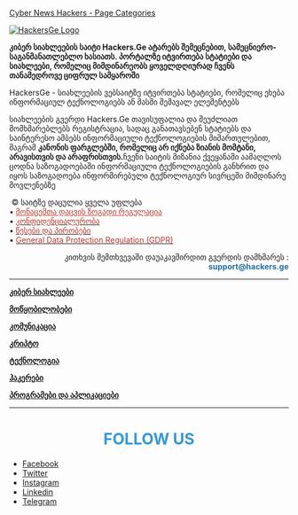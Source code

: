[Cyber News Hackers - Page Categories](https://hackers.ge/AboutHackers)
 
 <div class="left">
                        <a href="https://hackers.ge/">
                            <img src="https://hackers.ge/uploads/logo/logo_63fcd6059a8dc.png" alt="HackersGe Logo" class="logo"><br>
                        </a>
                    </div>
 
 <div class="col-sm-12">
                        <div class="page-content font-text">
                            <p><b><b>კიბერ სიახლეების საიტი Hackers.Ge ატარებს შემეცნებით, სამეცნიერო-საგანმანათლებლო ხასიათს. პორტალზე იტვირთება სტატიები და სიახლეები, რომელიც მიმდინარეობს ყოველდღიურად ჩვენს თანამედროვე ციფრულ სამყაროში<b></b></b></b></p>
<p>HackersGe - სიახლეების ვებსაიტზე იტვირთება სტატიები, რომელიც ეხება ინფორმაციულ ტექნოლოგიებს ან მასში შემავალ ელემენტებს</p>
<p>სიახლეების გვერდი Hackers.Ge თავისუფალია და შეუძლიათ მომხმარებლებს რეგისტრაცია, სადაც განათავსებენ სტატიებს და საინტერესო ამბებს ინფორმაციული ტექნოლოგიების მიმართულებით, მაგრამ <b>კანონის ფარგლებში, რომელიც არ იქნება ზიანის მომტანი, არავისთვის და არაფრისთვის.</b>ჩვენი საიტის მიზანია ქვეყანაში აამაღლოს ცოდნა საზოგადოებაში ინფორმაციული ტექნოლოგიების განხრით და იყოს საზოგადოება ინფორმირებული ტექნოლოგიურ სივრცეში მიმდინარე მოვლენებზე</p>
<p>&nbsp;© საიტზე დაცულია ყველა უფლება<br>• <span style="color: #ba372a;"><a href="https://hackers.ge/GDPRandPrivacyPolicy" style="color: #ba372a;">მონაცემთა დაცვის ზოგადი რეგულაცია </a></span><br>• <a href="https://hackers.ge/GDPR"><span style="color: #ba372a;">კონფიდენციალურობა</span> </a><br>• <a href="https://hackers.ge/terms-conditions"><span style="color: #ba372a;">წესები და პირობები</span> </a><br>• <span style="color: #ba372a;"><a href="https://gdpr-info.eu/" data-jsarwt="1" data-usg="AOvVaw1akHzzz224Oq1yU0pd6qSw" data-ved="2ahUKEwivzaKnhrb9AhUThv0HHa4uBLgQFnoECAkQAQ" style="color: #ba372a;"></a></span><a href="https://hackers.ge/GDPRandPrivacyPolicy" target="_blank" rel="noopener"><span style="color: #ba372a;">General Data Protection Regulation (GDPR)</span></a></p>
<p style="text-align: right;">კითხვის შემთხვევაში დაუაკავშირდით გვერდის დამხმარეს : <span style="color: #236fa1;"><strong>support@hackers.ge</strong></span></p>
<hr>
<p><a href="https://hackers.ge/kiber" target="_blank" rel="noopener"><strong>კიბერ სიახლეები</strong></a></p>
<p><a href="https://hackers.ge/motskobilobebi" target="_blank" rel="noopener"><strong>მოწყობილობები</strong></a></p>
<p><a href="https://hackers.ge/komunikacia" target="_blank" rel="noopener"><strong>კომუნიკაცია</strong></a></p>
<p><a href="https://hackers.ge/Kripto" target="_blank" rel="noopener"><strong>კრიპტო</strong></a></p>
<p><a href="https://hackers.ge/teqnologia" target="_blank" rel="noopener"><strong>ტექნოლოგია</strong></a></p>
<p><a href="https://hackers.ge/hakerebi" target="_blank" rel="noopener"><strong>ჰაკერები</strong></a></p>
<p><a href="https://hackers.ge/warez" target="_blank" rel="noopener"><strong>პროგრამები და აპლიკაციები
</strong></a></p>

<p><strong></strong></p>
<hr>
<h1 style="text-align: center;"><span style="color: #3598db;">FOLLOW US</span></h1>
<ul class="widget-follow"><!--if facebook url exists-->
<li><a class="facebook" href="https://www.facebook.com/www.Hackers.Ge" target="_blank" rel="noopener"><i class="icon-facebook"></i><span>Facebook</span></a></li>
<!--if twitter url exists-->
<li><a class="twitter" href="https://twitter.com/HackersGe" target="_blank" rel="noopener"><i class="icon-twitter"></i><span>Twitter</span></a></li>
<!--if instagram url exists-->
<li><a class="instagram" href="https://www.instagram.com/hackers.ge/" target="_blank" rel="noopener"><i class="icon-instagram"></i><span>Instagram</span></a></li>
<!--if pinterest url exists--> <!--if linkedin url exists-->
<li><a class="linkedin" href="https://www.linkedin.com/company/hackersge" target="_blank" rel="noopener"><i class="icon-linkedin"></i><span>Linkedin</span></a></li>
<!--if vk url exists--> <!--if telegram url exists-->
<li><a class="telegram" href="https://t.me/hackersge" target="_blank" rel="noopener"><i class="icon-telegram"></i><span>Telegram</span></a></li>
<!--if youtube url exists--></ul>                        </div>
                    </div>
